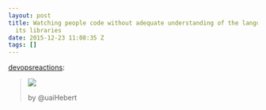 ```yaml
---
layout: post
title: Watching people code without adequate understanding of the language and
  its libraries
date: 2015-12-23 11:08:35 Z
tags: []
---
```

[devopsreactions](http://devopsreactions.tumblr.com/post/135769990745/watching-people-code-without-adequate):

> ![](https://66.media.tumblr.com/10902c09db44fa7f97417fc0a8693050/tumblr_inline_nzos6bsmHO1raprkq_500.gif)
> 
> by @uaiHebert
